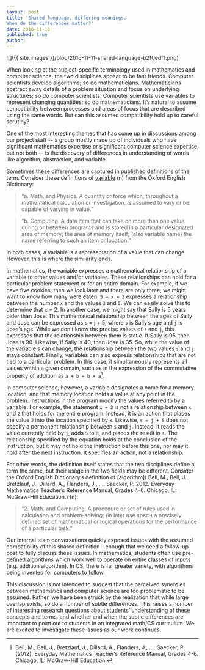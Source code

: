 ```yaml
---
layout: post
title: 'Shared language, differing meanings.
When do the differences matter?'
date: 2016-11-11
published: true
author:
---
```


![]({{ site.images }}/blog/2016-11-11-shared-language-b2f0edf1.png)

When looking at the subject-specific terminology used in mathematics and computer science, the two disciplines appear to be fast friends. Computer scientists develop algorithms; so do mathematicians. Mathematicians abstract away details of a problem situation and focus on underlying structures; so do computer scientists. Computer scientists use variables to represent changing quantities; so do mathematicians. It’s natural to assume compatibility between processes and areas of focus that are described using the same words. But can this assumed compatibility hold up to careful scrutiny?


<!--excerpt-->


One of the most interesting themes that has come up in discussions among our project staff -- a group mostly made up of individuals who have significant mathematics expertise or significant computer science expertise, but not both -- is the discovery of differences in understanding of words like algorithm, abstraction, and variable.


Sometimes these differences are captured in published definitions of the term. Consider these definitions of [variable](http://www.oed.com/view/Entry/4959?redirectedFrom=algorithm#eid) (n) from the Oxford English Dictionary:

> “a. Math. and Physics. A quantity or force which, throughout a mathematical calculation or investigation, is assumed to vary or be capable of varying in value.”

>“b. Computing. A data item that can take on more than one value during or between programs and is stored in a particular designated area of memory; the area of memory itself; (also variable name) the name referring to such an item or location.”


In both cases, a variable is a representation of a value that can change. However, this is where the similarity ends.


In mathematics, the variable expresses a mathematical relationship of a variable to other values and/or variables. These relationships can hold for a particular problem statement or for an entire domain. For example, if we have five cookies, then we look later and there are only three, we might want to know how many were eaten. `5 – x = 3` expresses a relationship between the number `x` and the values `3` and `5`. We can easily solve this to determine that x = 2. In another case, we might say that Sally is 5 years older than Jose. This mathematical relationship between the ages of Sally and Jose can be expressed as s = j + 5, where `s` is Sally’s age and `j` is Jose’s age. While we don’t know the precise values of `s` and `j`, this expresses that the relationship between them is static. If Sally is 95, then Jose is 90. Likewise, if Sally is 40, then Jose is 35. So, while the value of the variable s can change, the relationship between the two values `s` and `j` stays constant. Finally, variables can also express relationships that are not tied to a particular problem. In this case, it simultaneously represents all values within a given domain, such as in the expression of the commutative property of addition as `a + b = b + a`[^ref-bell].


In computer science, however, a variable designates a name for a memory location, and that memory location holds a value at any point in the problem. Instructions in the program modify the values referred to by a variable. For example, the statement `x = 2` is not a relationship between `x` and `2` that holds for the entire program. Instead, it is an action that places the value `2` into the location specified by `x`. Likewise, `s = j + 5` does not specify a permanent relationship between `s` and `j`. Instead, it reads the value currently held by `j`, adds `5` to it, and places the result in `s`. The relationship specified by the equation holds at the conclusion of the instruction, but it may not hold the instruction before this one, nor may it hold after the next instruction. It specifies an action, not a relationship.

For other words, the definition itself states that the two disciplines define a term the same, but their usage in the two fields may be different. Consider the Oxford English Dictionary’s definition of [algorithm]( Bell, M., Bell, J., Bretzlauf, J., Dillard, A., Flanders, J., .... Saecker, P. 2012. Everyday Mathematics Teacher’s Reference Manual, Grades 4-6. Chicago, IL: McGraw-Hill Education.) (n):

> “2. Math. and Computing. A procedure or set of rules used in calculation and problem-solving; (in later use spec.) a precisely defined set of mathematical or logical operations for the performance of a particular task.”


Our internal team conversations quickly exposed issues with the assumed compatibility of this shared definition – enough that we need a follow-up post to fully discuss these issues. In mathematics, students often use pre-defined algorithms which work well to operate on entire classes of inputs (e.g. addition algorithm). In CS, there is far greater variety, with algorithms being invented for computers to follow.


This discussion is not intended to suggest that the perceived synergies between mathematics and computer science are too problematic to be assumed. Rather, we have been struck by the realization that while large overlap exists, so do a number of subtle differences. This raises a number of interesting research questions about students’ understanding of these concepts and terms, and whether and when the subtle differences are important to point out to students in an integrated math/CS curriculum. We are excited to investigate these issues as our work continues.


[^ref-bell]: Bell, M., Bell, J., Bretzlauf, J., Dillard, A., Flanders, J., .... Saecker, P. (2012). Everyday Mathematics Teacher’s Reference Manual, Grades 4-6. Chicago, IL: McGraw-Hill Education.
